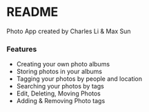 # README #

Photo App created by Charles Li & Max Sun

### Features ###

* Creating your own photo albums
* Storing photos in your albums
* Tagging your photos by people and location
* Searching your photos by tags
* Edit, Deleting, Moving Photos
* Adding & Removing Photo tags
